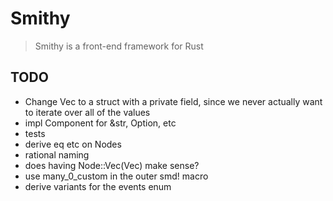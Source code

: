 # Smithy

> Smithy is a front-end framework for Rust

## TODO

* Change Vec<SmithyComponent> to a struct with a private field,
  since we never actually want to iterate over all of the values
* impl Component for &str, Option, etc
* tests
* derive eq etc on Nodes
* rational naming
* does having Node::Vec(Vec<Node>) make sense?
* use many_0_custom in the outer smd! macro
* derive variants for the events enum

